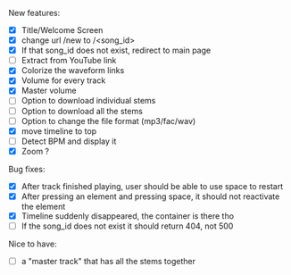 New features:
- [x] Title/Welcome Screen
- [x] change url /new to /<song_id>
- [x] If that song_id does not exist, redirect to main page
- [ ] Extract from YouTube link
- [x] Colorize the waveform links
- [x] Volume for every track
- [x] Master volume
- [ ] Option to download individual stems
- [ ] Option to download all the stems
- [ ] Option to change the file format (mp3/fac/wav)
- [x] move timeline to top
- [ ] Detect BPM and display it
- [x] Zoom ?

Bug fixes:
- [x] After track finished playing, user should be able to use space to restart
- [x] After pressing an element and pressing space, it should not reactivate the element
- [x] Timeline suddenly disappeared, the container is there tho
- [ ] If the song_id does not exist it should return 404, not 500

Nice to have:
- [ ] a "master track" that has all the stems together
